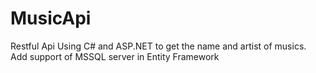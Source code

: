 # MusicApi
Restful Api Using C# and ASP.NET to get the name and artist of musics. 
Add support of MSSQL server in Entity Framework
